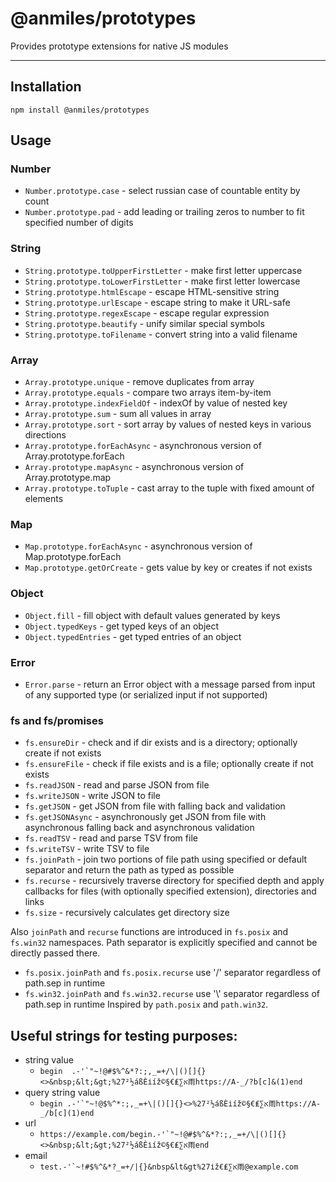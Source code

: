 # @anmiles/prototypes

Provides prototype extensions for native JS modules

----

## Installation
`npm install @anmiles/prototypes`

## Usage

### Number

- `Number.prototype.case` - select russian case of countable entity by count
- `Number.prototype.pad` - add leading or trailing zeros to number to fit specified number of digits

### String

- `String.prototype.toUpperFirstLetter` - make first letter uppercase
- `String.prototype.toLowerFirstLetter` - make first letter lowercase
- `String.prototype.htmlEscape` - escape HTML-sensitive string
- `String.prototype.urlEscape` - escape string to make it URL-safe
- `String.prototype.regexEscape` - escape regular expression
- `String.prototype.beautify` - unify similar special symbols
- `String.prototype.toFilename` - convert string into a valid filename

### Array

- `Array.prototype.unique` - remove duplicates from array
- `Array.prototype.equals` - compare two arrays item-by-item
- `Array.prototype.indexFieldOf` - indexOf by value of nested key
- `Array.prototype.sum` - sum all values in array
- `Array.prototype.sort` - sort array by values of nested keys in various directions
- `Array.prototype.forEachAsync` - asynchronous version of Array.prototype.forEach
- `Array.prototype.mapAsync` - asynchronous version of Array.prototype.map
- `Array.prototype.toTuple` - cast array to the tuple with fixed amount of elements

### Map

- `Map.prototype.forEachAsync` - asynchronous version of Map.prototype.forEach
- `Map.prototype.getOrCreate` - gets value by key or creates if not exists

### Object

- `Object.fill` - fill object with default values generated by keys
- `Object.typedKeys` - get typed keys of an object
- `Object.typedEntries` - get typed entries of an object

### Error

- `Error.parse` - return an Error object with a message parsed from input of any supported type (or serialized input if not supported)

### fs and fs/promises

- `fs.ensureDir` - check and if dir exists and is a directory; optionally create if not exists
- `fs.ensureFile` - check if file exists and is a file; optionally create if not exists
- `fs.readJSON` - read and parse JSON from file
- `fs.writeJSON` - write JSON to file
- `fs.getJSON` - get JSON from file with falling back and validation
- `fs.getJSONAsync` - asynchronously get JSON from file with asynchronous falling back and asynchronous validation
- `fs.readTSV` - read and parse TSV from file
- `fs.writeTSV` - write TSV to file
- `fs.joinPath` - join two portions of file path using specified or default separator and return the path as typed as possible
- `fs.recurse` - recursively traverse directory for specified depth and apply callbacks for files (with optionally specified extension), directories and links
- `fs.size` - recursively calculates get directory size

Also `joinPath` and `recurse` functions are introduced in `fs.posix` and `fs.win32` namespaces.
Path separator is explicitly specified and cannot be directly passed there.
- `fs.posix.joinPath` and `fs.posix.recurse` use '/' separator regardless of path.sep in runtime
- `fs.win32.joinPath` and `fs.win32.recurse` use '\\' separator regardless of path.sep in runtime
Inspired by `path.posix` and `path.win32`.

## Useful strings for testing purposes:

- string value
	- ``begin  .-'`"~!@#$%^&*?:;,_=+/\|()[]{}<>&nbsp;&lt;&gt;%27²½áßÈіíž©§€₤∑א雨https://A-_/?b[c]&(1)end``
- query string value
	- ``begin .-'`"~!@$%^*:;,_=+\|()[]{}<>%27²½áßÈіíž©§€₤∑א雨https://A-_/b[c](1)end``
- url
	- ``https://example.com/begin.-'`"~!@#$%^&*?:;,_=+/\|()[]{}<>&nbsp;&lt;&gt;%27²½áßÈіíž©§€₤∑א雨end``
- email
	- ``test.-'`~!#$%^&*?_=+/|{}&nbsp&lt&gt%27іž€₤∑א雨@example.com``
